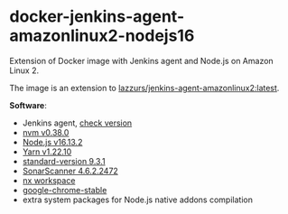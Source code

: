 # docker-jenkins-agent-amazonlinux2-nodejs16

Extension of Docker image with Jenkins agent and Node.js on Amazon Linux 2.

The image is an extension to [lazzurs/jenkins-agent-amazonlinux2:latest](lazzurs/jenkins-agent-amazonlinux2).

**Software**:

- Jenkins agent, [check version](https://github.com/lazzurs/docker-jenkins-agent-amazonlinux2/blob/master/Dockerfile#L3)
- [nvm v0.38.0](https://github.com/nvm-sh/nvm)
- [Node.js v16.13.2](https://nodejs.org/en/download/package-manager/#nvm)
- [Yarn v1.22.10](https://yarnpkg.com/getting-started/install)
- [standard-version 9.3.1](https://github.com/conventional-changelog/standard-version)
- [SonarScanner 4.6.2.2472](https://docs.sonarqube.org/latest/analysis/scan/sonarscanner/)
- [nx workspace](https://nx.dev)
- [google-chrome-stable](https://intoli.com/blog/installing-google-chrome-on-centos/)
- extra system packages for Node.js native addons compilation
